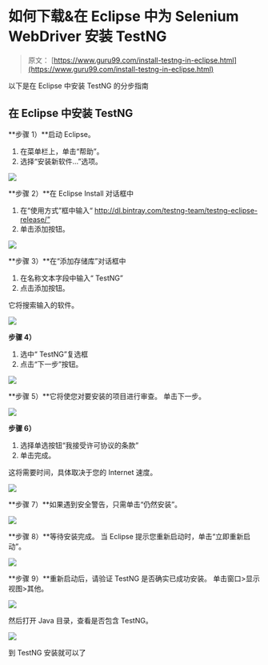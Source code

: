 # 如何下载&在 Eclipse 中为 Selenium WebDriver 安装 TestNG

> 原文： [https://www.guru99.com/install-testng-in-eclipse.html](https://www.guru99.com/install-testng-in-eclipse.html)

以下是在 Eclipse 中安装 TestNG 的分步指南

## 在 Eclipse 中安装 TestNG

**步骤 1）**启动 Eclipse。

1.  在菜单栏上，单击“帮助”。
2.  选择“安装新软件…”选项。

![](img/959bd18e53dfa962b4b8966b30a91ab2.png)

**步骤 2）**在 Eclipse Install 对话框中

1.  在“使用方式”框中输入“ http://dl.bintray.com/testng-team/testng-eclipse-release/”
2.  单击添加按钮。

![](img/e4736ef0b70cf25228f7c37cab229420.png)

**步骤 3）**在“添加存储库”对话框中

1.  在名称文本字段中输入“ TestNG”
2.  点击添加按钮。

它将搜索输入的软件。

![](img/536b5e67d0b0df1f73ccf75f9a21ffbe.png)

**步骤 4）**

1.  选中“ TestNG”复选框
2.  点击“下一步”按钮。

![](img/e196dd7ab6fe46cd98b5e3b711793c82.png)

**步骤 5）**它将使您对要安装的项目进行审查。 单击下一步。

![](img/fdc5dbea61457297825eb78dbc53dca0.png)

**步骤 6）**

1.  选择单选按钮“我接受许可协议的条款”
2.  单击完成。

这将需要时间，具体取决于您的 Internet 速度。

![](img/77eb07c6a0c4c7f1e86e199d787383a2.png)

**步骤 7）**如果遇到安全警告，只需单击“仍然安装”。

![](img/9de1e113c15596c6f06cb1e8a745c55b.png)

**步骤 8）**等待安装完成。 当 Eclipse 提示您重新启动时，单击“立即重新启动”。

![](img/7cf9f4a7051c2d4cd18a66ebad21645f.png)

**步骤 9）**重新启动后，请验证 TestNG 是否确实已成功安装。 单击窗口>显示视图>其他。

![](img/c601692694e38e120606599ec90b8ac0.png)

然后打开 Java 目录，查看是否包含 TestNG。

![](img/e9eee8401442fc123d597591930ed4d9.png)

到 TestNG 安装就可以了